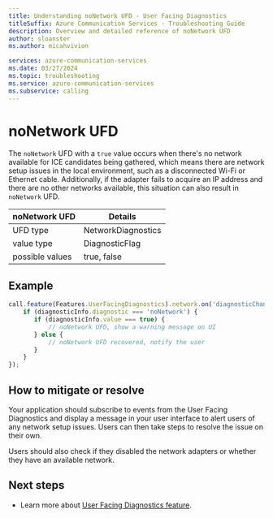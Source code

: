 ```yaml
---
title: Understanding noNetwork UFD - User Facing Diagnostics
titleSuffix: Azure Communication Services - Troubleshooting Guide
description: Overview and detailed reference of noNetwork UFD
author: sloanster
ms.author: micahvivion

services: azure-communication-services
ms.date: 03/27/2024
ms.topic: troubleshooting
ms.service: azure-communication-services
ms.subservice: calling
---
```


# noNetwork UFD
The `noNetwork` UFD with a `true` value occurs when there's no network available for ICE candidates being gathered, which means there are network setup issues in the local environment, such as a disconnected Wi-Fi or Ethernet cable.
Additionally, if the adapter fails to acquire an IP address and there are no other networks available, this situation can also result in `noNetwork` UFD.

| noNetwork UFD        | Details                 |
| ---------------------|------------------------|
| UFD type             | NetworkDiagnostics     |
| value type           | DiagnosticFlag         |
| possible values      | true, false            |

## Example
```typescript
call.feature(Features.UserFacingDiagnostics).network.on('diagnosticChanged', (diagnosticInfo) => {
    if (diagnosticInfo.diagnostic === 'noNetwork') {
       if (diagnosticInfo.value === true) {
           // noNetwork UFD, show a warning message on UI
       } else {
           // noNetwork UFD recovered, notify the user
       }
    }
});
```
## How to mitigate or resolve
Your application should subscribe to events from the User Facing Diagnostics and display a message in your user interface to alert users of any network setup issues.
Users can then take steps to resolve the issue on their own.

Users should also check if they disabled the network adapters or whether they have an available network.

## Next steps
* Learn more about [User Facing Diagnostics feature](../../../../../concepts/voice-video-calling/user-facing-diagnostics.md?pivots=platform-web).
